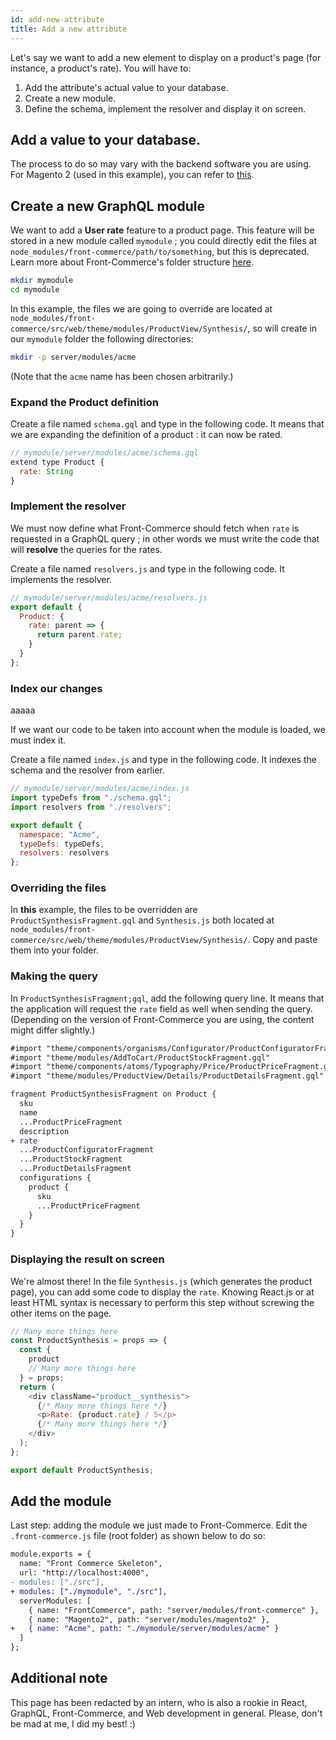 ```yaml
---
id: add-new-attribute
title: Add a new attribute
---
```


Let's say we want to add a new element to display on a product's page (for instance, a product's rate). You will have to:

1. Add the attribute's actual value to your database.
2. Create a new module.
3. Define the schema, implement the resolver and display it on screen.

## Add a value to your database.

The process to do so may vary with the backend software you are using. For Magento 2 (used in this example), you can refer to [this](https://www.fastcomet.com/tutorials/magento2/product-attributes).

## Create a new GraphQL module

We want to add a **User rate** feature to a product page. This feature will be stored in a new module called `mymodule` ; you could directly edit the files at `node_modules/front-commerce/path/to/something`, but this is deprecated.
Learn more about Front-Commerce's folder structure [here](/docs/concepts/front-commerce-folder-structure.md).

```bash
mkdir mymodule
cd mymodule
```

In this example, the files we are going to override are located at `node_modules/front-commerce/src/web/theme/modules/ProductView/Synthesis/`, so will create in our `mymodule` folder the following directories:

```bash
mkdir -p server/modules/acme
```

(Note that the `acme` name has been chosen arbitrarily.)

### Expand the Product definition

Create a file named `schema.gql` and type in the following code. It means that we are expanding the definition of a product : it can now be rated.

```js
// mymodule/server/modules/acme/schema.gql
extend type Product {
  rate: String
}
```

### Implement the resolver

We must now define what Front-Commerce should fetch when `rate` is requested in a GraphQL query ; in other words we must write the code that will **resolve** the queries for the rates.

Create a file named `resolvers.js` and type in the following code. It implements the resolver.

```js
// mymodule/server/modules/acme/resolvers.js
export default {
  Product: {
    rate: parent => {
      return parent.rate;
    }
  }
};
```

### Index our changes

aaaaa

If we want our code to be taken into account when the module is loaded, we must index it.

Create a file named `index.js` and type in the following code. It indexes the schema and the resolver from earlier.

```js
// mymodule/server/modules/acme/index.js
import typeDefs from "./schema.gql";
import resolvers from "./resolvers";

export default {
  namespace: "Acme",
  typeDefs: typeDefs,
  resolvers: resolvers
};
```

### Overriding the files

In **this** example, the files to be overridden are `ProductSynthesisFragment.gql` and `Synthesis.js` both located at `node_modules/front-commerce/src/web/theme/modules/ProductView/Synthesis/`. Copy and paste them into your folder.

### Making the query

In `ProductSynthesisFragment;gql`, add the following query line. It means that the application will request the `rate` field as well when sending the query. (Depending on the version of Front-Commerce you are using, the content might differ slightly.)

```diff
#import "theme/components/organisms/Configurator/ProductConfiguratorFragment.gql"
#import "theme/modules/AddToCart/ProductStockFragment.gql"
#import "theme/components/atoms/Typography/Price/ProductPriceFragment.gql"
#import "theme/modules/ProductView/Details/ProductDetailsFragment.gql"

fragment ProductSynthesisFragment on Product {
  sku
  name
  ...ProductPriceFragment
  description
+ rate
  ...ProductConfiguratorFragment
  ...ProductStockFragment
  ...ProductDetailsFragment
  configurations {
    product {
      sku
      ...ProductPriceFragment
    }
  }
}
```

### Displaying the result on screen

We're almost there! In the file `Synthesis.js` (which generates the product page), you can add some code to display the `rate`. Knowing React.js or at least HTML syntax is necessary to perform this step without screwing the other items on the page.

```js
// Many more things here
const ProductSynthesis = props => {
  const {
    product
    // Many more things here
  } = props;
  return (
    <div className="product__synthesis">
      {/* Many more things here */}
      <p>Rate: {product.rate} / 5</p>
      {/* Many more things here */}
    </div>
  );
};

export default ProductSynthesis;
```

## Add the module

Last step: adding the module we just made to Front-Commerce. Edit the `.front-commerce.js` file (root folder) as shown below to do so:

```diff
module.exports = {
  name: "Front Commerce Skeleton",
  url: "http://localhost:4000",
- modules: ["./src"],
+ modules: ["./mymodule", "./src"],
  serverModules: [
    { name: "FrontCommerce", path: "server/modules/front-commerce" },
    { name: "Magento2", path: "server/modules/magento2" },
+   { name: "Acme", path: "./mymodule/server/modules/acme" }
  ]
};

```

## Additional note

This page has been redacted by an intern, who is also a rookie in React, GraphQL, Front-Commerce, and Web development in general. Please, don't be mad at me, I did my best! :)
